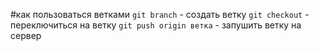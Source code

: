 #как пользоваться ветками
`git branch` - создать ветку
`git checkout` - переключиться на ветку
`git push origin ветка` - запушить ветку на сервер

